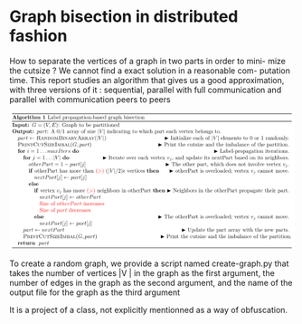 # Graph bisection in distributed fashion


How to separate the vertices of a graph in two parts in order to mini-
mize the cutsize ? We cannot find a exact solution in a reasonable com-
putation time. This report studies an algorithm that gives us a good
approximation, with three versions of it : sequential, parallel with full
communication and parallel with communication peers to peers

![](algo.png)

To create a random graph, we provide a script named create-graph.py that takes the number of vertices |V | in
the graph as the first argument, the number of edges in the graph as the second argument, and the name of the output
file for the graph as the third argument

It is a project of a class, not explicitly mentionned as a way of obfuscation. 